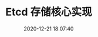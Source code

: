 ---
title: Etcd 存储核心实现
date: 2020-12-21 18:07:40
tags: [Kubernetes, etcd]
categories: Kubernetes源码解析
---
